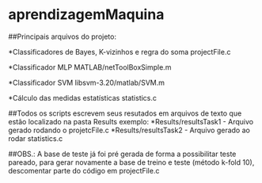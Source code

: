 # aprendizagemMaquina

##Principais arquivos do projeto:

*Classificadores de Bayes, K-vizinhos e regra do soma
projectFile.c

*Classificador MLP
MATLAB/netToolBoxSimple.m

*Classificador SVM
libsvm-3.20/matlab/SVM.m

*Cálculo das medidas estatísticas
statistics.c

##Todos os scripts escrevem seus resutados em arquivos de texto que estão localizado na pasta Results
exemplo:
*Results/resultsTask1 - Arquivo gerado rodando o projetcFile.c
*Results/resultsTask2 - Arquivo gerado ao rodar statistics.c

##OBS.: 
A base de teste já foi pré gerada de forma a possibilitar teste pareado, para gerar novamente a base de 
treino e teste (método k-fold 10), descomentar parte do código em projectFile.c